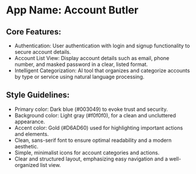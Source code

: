 # **App Name**: Account Butler

## Core Features:

- Authentication: User authentication with login and signup functionality to secure account details.
- Account List View: Display account details such as email, phone number, and masked password in a clear, listed format.
- Intelligent Categorization: AI tool that organizes and categorize accounts by type or service using natural language processing.

## Style Guidelines:

- Primary color: Dark blue (#003049) to evoke trust and security.
- Background color: Light gray (#f0f0f0), for a clean and uncluttered appearance.
- Accent color: Gold (#D6AD60) used for highlighting important actions and elements.
- Clean, sans-serif font to ensure optimal readability and a modern aesthetic.
- Simple, minimalist icons for account categories and actions.
- Clear and structured layout, emphasizing easy navigation and a well-organized list view.